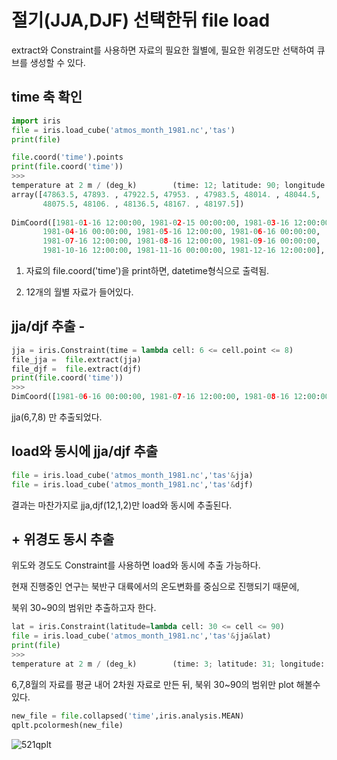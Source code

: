 # 절기(JJA,DJF) 선택한뒤 file load
extract와 Constraint를 사용하면 자료의 필요한 월별에, 필요한 위경도만 선택하여 큐브를 생성할 수 있다.
## time 축 확인
```python 
import iris
file = iris.load_cube('atmos_month_1981.nc','tas')
print(file)

file.coord('time').points 
print(file.coord('time'))
>>>
temperature at 2 m / (deg_k)        (time: 12; latitude: 90; longitude: 144)
array([47863.5, 47893. , 47922.5, 47953. , 47983.5, 48014. , 48044.5,
       48075.5, 48106. , 48136.5, 48167. , 48197.5])
       
DimCoord([1981-01-16 12:00:00, 1981-02-15 00:00:00, 1981-03-16 12:00:00,
       1981-04-16 00:00:00, 1981-05-16 12:00:00, 1981-06-16 00:00:00,
       1981-07-16 12:00:00, 1981-08-16 12:00:00, 1981-09-16 00:00:00,
       1981-10-16 12:00:00, 1981-11-16 00:00:00, 1981-12-16 12:00:00],...
```
1. 자료의 file.coord('time')을 print하면, datetime형식으로 출력됨.

2. 12개의 월별 자료가 들어있다.

## jja/djf 추출 - 
```python 
jja = iris.Constraint(time = lambda cell: 6 <= cell.point <= 8)
file_jja =  file.extract(jja)
file_djf =  file.extract(djf)
print(file.coord('time'))
>>>       
DimCoord([1981-06-16 00:00:00, 1981-07-16 12:00:00, 1981-08-16 12:00:00],...
```
jja(6,7,8) 만 추출되었다.

## load와 동시에 jja/djf 추출
```python 
file = iris.load_cube('atmos_month_1981.nc','tas'&jja)
file = iris.load_cube('atmos_month_1981.nc','tas'&djf)
```
결과는 마찬가지로 jja,djf(12,1,2)만 load와 동시에 추출된다.

## + 위경도 동시 추출

위도와 경도도 Constraint를 사용하면 load와 동시에 추출 가능하다.

현재 진행중인 연구는 북반구 대륙에서의 온도변화를 중심으로 진행되기 때문에,

북위 30~90의 범위만 추출하고자 한다.
```python 
lat = iris.Constraint(latitude=lambda cell: 30 <= cell <= 90) 
file = iris.load_cube('atmos_month_1981.nc','tas'&jja&lat)
print(file)
>>>
temperature at 2 m / (deg_k)        (time: 3; latitude: 31; longitude: 144) ...
```
6,7,8월의 자료를 평균 내어 2차원 자료로 만든 뒤, 북위 30~90의 범위만 plot 해볼수 있다.
```python
new_file = file.collapsed('time',iris.analysis.MEAN)
qplt.pcolormesh(new_file)
```
![521qplt](https://user-images.githubusercontent.com/73323188/119143218-5173f200-ba82-11eb-81c0-64a9d18c9b48.PNG)





